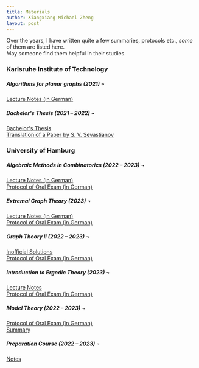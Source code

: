 ```yaml
---
title: Materials
author: Xiangxiang Michael Zheng
layout: post
---
```


Over the years, I have written quite a few summaries, protocols etc., *some* of them are listed here.  
May someone find them helpful in their studies. 

<h3>Karlsruhe Institute of Technology</h3>
<h5>Algorithms for planar graphs (2021) &#172;</h5>
<a href="https://www.overleaf.com/read/gkknbnmwhnym" title="Lecture Notes">Lecture Notes (in German)</a>
<h5>Bachelor's Thesis (2021 – 2022) &#172;</h5>
<a href="{{ '/assets/pdfs/Bachelorarbeit_Michael_Zheng.pdf' | site.baseurl | prepend: site.url }}" title="Bachelor's Thesis">Bachelor's Thesis</a>
<br>
<a href="https://www.math.kit.edu/iag6/~axenovich/seite/publications/media/sevastianov-translation.pdf" title="Translation">Translation of a Paper by S. V. Sevastianov</a>
<h3>University of Hamburg</h3>
<h5>Algebraic Methods in Combinatorics (2022 – 2023) &#172;</h5>
<a href="{{ '/assets/pdfs/algebraic_methods_in_combinatorics_notes.pdf' | site.baseurl | prepend: site.url }}" title="Lecture Notes">Lecture Notes (in German)</a>
<br>
<a href="{{ '/assets/pdfs/algebraic_methods_in_combinatorics_protocol.pdf' | site.baseurl | prepend: site.url }}" title="Protocol">Protocol of Oral Exam (in German)</a>
<h5>Extremal Graph Theory (2023) &#172;</h5>
<a href="https://www.overleaf.com/read/rkmvstqqfdgn" title="Lecture Notes">Lecture Notes (in German)</a>
<br>
<a href="{{ '/assets/pdfs/extremal_graph_theory_protocol.pdf' | site.baseurl | prepend: site.url }}" title="Protocol">Protocol of Oral Exam (in German)</a>
<h5>Graph Theory II (2022 – 2023) &#172;</h5>
<a href="{{ '/assets/pdfs/gt_ii_book.pdf' | site.baseurl | prepend: site.url }}" title="Solutions">Inofficial Solutions</a>
<br>
<a href="{{ '/assets/pdfs/gt_ii_protocol.pdf' | site.baseurl | prepend: site.url }}" title="Protocol">Protocol of Oral Exam (in German)</a>
<h5>Introduction to Ergodic Theory (2023) &#172;</h5>
<a href="{{ '/assets/pdfs/introduction_to_ergodic_theory_notes.pdf' | site.baseurl | prepend: site.url }}" title="Lecture Notes">Lecture Notes</a>
<br>
<a href="{{ '/assets/pdfs/introduction_to_ergodic_theory_protocol.pdf' | site.baseurl | prepend: site.url }}" title="Protocol">Protocol of Oral Exam (in German)</a>
<h5>Model Theory (2022 – 2023) &#172;</h5>
<a href="{{ '/assets/pdfs/model_theory_protocol.pdf' | site.baseurl | prepend: site.url }}" title="Protocol">Protocol of Oral Exam (in German)</a>
<br>
<a href="{{ '/assets/pdfs/model_theory_summary.pdf' | site.baseurl | prepend: site.url }}" title="Summary">Summary</a>

<h5>Preparation Course (2022 – 2023) &#172;</h5>
<a href="{{ '/assets/pdfs/prep_course_notes.pdf' | site.baseurl | prepend: site.url }}" title="Notes">Notes</a>
